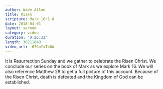 ```yaml
---
author: Wade Allen
title: Risen
scripture: Mark 16:1-8
date: 2018-04-01
layout: sermon
category: video
duration: '0:26:32' 
length: 38211849
video_url: -67GoYxTb0A
---
```


It is Resurrection Sunday and we gather to celebrate the Risen Christ. We conclude our series on the book of Mark as we explore Mark 16. We will also reference Matthew 28 to get a full picture of this account. Because of the Risen Christ, death is defeated and the Kingdom of God can be established.
